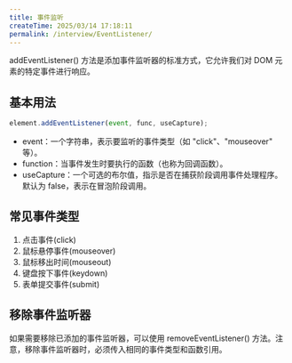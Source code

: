 ```yaml
---
title: 事件监听
createTime: 2025/03/14 17:18:11
permalink: /interview/EventListener/
---
```


addEventListener() 方法是添加事件监听器的标准方式，它允许我们对 DOM 元素的特定事件进行响应。

## 基本用法

```javascript
element.addEventListener(event, func, useCapture);
```

- event：一个字符串，表示要监听的事件类型（如 "click"、"mouseover" 等）。
- function：当事件发生时要执行的函数（也称为回调函数）。
- useCapture：一个可选的布尔值，指示是否在捕获阶段调用事件处理程序。默认为 false，表示在冒泡阶段调用。

## 常见事件类型

1. 点击事件(click)
2. 鼠标悬停事件(mouseover)
3. 鼠标移出时间(mouseout)
4. 键盘按下事件(keydown)
5. 表单提交事件(submit)

## 移除事件监听器

如果需要移除已添加的事件监听器，可以使用 removeEventListener() 方法。注意，移除事件监听器时，必须传入相同的事件类型和函数引用。
